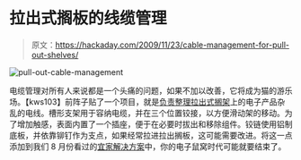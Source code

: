 # 拉出式搁板的线缆管理

> 原文：<https://hackaday.com/2009/11/23/cable-management-for-pull-out-shelves/>

![](img/a1a81fd2ceb21295c4d912d9f589e67c.png "pull-out-cable-management")

电缆管理对所有人来说都是一个头痛的问题，如果不加以改善，它将成为猫的游乐场。【kws103】前阵子贴了一个项目，就是[负责整理拉出式搁架](http://www.instructables.com/id/Cable-control-for-a-pull-out-shelf/)上的电子产品杂乱的电线。槽形支架用于容纳电缆，并在三个位置铰接，以方便滑动架的移动。为了增加触感，表面内置了一个插座，便于在必要时拔出和移除组件。铰链使用铝制底板，并依靠铆钉作为支点，如果经常拉进拉出搁板，这可能需要改进。将这一点添加到我们 8 月份看过的[宜家解决方案](http://hackaday.com/2009/08/31/custom-cable-management/)中，你的电子鼠窝时代可能就要结束了。